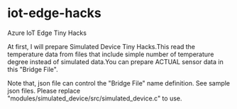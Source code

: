 # iot-edge-hacks
Azure IoT Edge Tiny Hacks

At first, I will prepare Simulated Device Tiny Hacks.This read the temperature data from files that include simple number of temperature degree instead of simulated data.You can prepare ACTUAL sensor data in this "Bridge File".

Note that, json file can control the "Bridge File" name definition. See sample json files.
Please replace "modules/simulated_device/src/simulated_device.c" to use.
